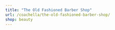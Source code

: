 ```yaml
---
title: "The Old Fashioned Barber Shop"
url: /coachella/the-old-fashioned-barber-shop/
shop: beauty
---
```

